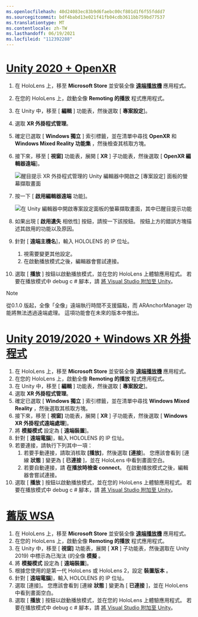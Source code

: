 ```yaml
---
ms.openlocfilehash: 40d24083ec83b9d6faebc00cf801d1f6f55fddd7
ms.sourcegitcommit: bdf4babd13e021f41fb04cdb3611bb759bd77537
ms.translationtype: MT
ms.contentlocale: zh-TW
ms.lasthandoff: 06/19/2021
ms.locfileid: "112392288"
---
```

# <a name="unity-2020--openxr"></a>[Unity 2020 + OpenXR](#tab/openxr)

1. 在 HoloLens 上，移至 **Microsoft Store** 並安裝全像 **[遠端播放機](https://www.microsoft.com/store/p/holographic-remoting-player/9nblggh4sv40)** 應用程式。
1. 在您的 HoloLens 上，啟動全像 **Remoting 的播放** 程式應用程式。
1. 在 Unity 中，移至 [ **編輯** ] 功能表，然後選取 [ **專案設定**]。
1. 選取 **XR 外掛程式管理**。
1. 確定已選取 [ **Windows 獨立** ] 索引標籤，並在清單中尋找 **OpenXR** 和 **Windows Mixed Reality 功能集** ，然後檢查其核取方塊。
1. 接下來，移至 [ **視窗]** 功能表，展開 [ **XR** ] 子功能表，然後選取 [ **OpenXR 編輯器遠端**]。

    ![醒目提示 XR 外掛程式管理的 Unity 編輯器中開啟之 [專案設定] 面板的螢幕擷取畫面](../images/openxr-features-img-02.png)

1. 按一下 [ **啟用編輯器遠端** 功能]。

    ![在 Unity 編輯器中開啟專案設定面板的螢幕擷取畫面，其中已醒目提示功能](../images/openxr-features-img-03.png)

1. 如果出現 [ **啟用遺失** 相依性] 按鈕，請按一下該按鈕。 按鈕上方的錯誤方塊描述其啟用的功能以及原因。
1. 針對 [ **遠端主機名**]，輸入 HOLOLENS 的 IP 位址。
   1. 視需要變更其他設定。
   1. 在啟動播放模式之後，編輯器會嘗試連接。
1. 選取 [ **播放** ] 按鈕以啟動播放模式，並在您的 HoloLens 上體驗應用程式。 若要在播放模式中 debug c # 腳本，請 [將 Visual Studio 附加至 Unity](/visualstudio/gamedev/unity/get-started/using-visual-studio-tools-for-unity?pivots=windows)。

> [!NOTE]
> 從0.1.0 版起，全像「全像」遠端執行時間不支援錨點，而 ARAnchorManager 功能將無法透過遠端處理。  這項功能會在未來的版本中推出。

# <a name="unity-20192020--windows-xr-plugin"></a>[Unity 2019/2020 + Windows XR 外掛程式](#tab/winxr)

1. 在 HoloLens 上，移至 **Microsoft Store** 並安裝全像 **[遠端播放機](https://www.microsoft.com/store/p/holographic-remoting-player/9nblggh4sv40)** 應用程式。
1. 在您的 HoloLens 上，啟動全像 **Remoting 的播放** 程式應用程式。
1. 在 Unity 中，移至 [ **編輯** ] 功能表，然後選取 [ **專案設定**]。
1. 選取 **XR 外掛程式管理**。
1. 確定已選取 [ **Windows 獨立** ] 索引標籤，並在清單中尋找 **Windows Mixed Reality** ，然後選取其核取方塊。
1. 接下來，移至 [ **視窗]** 功能表，展開 [ **XR** ] 子功能表，然後選取 [ **Windows XR 外掛程式遠端處理**]。
1. 將 **模擬模式** 設定為 [ **遠端裝置**]。
1. 針對 [ **遠端電腦**]，輸入 HOLOLENS 的 IP 位址。
1. 若要連接，請執行下列其中一項：
   1. 若要手動連接，請取消核取 **[播放]**，然後選取 **[連接**]。 您應該會看到 [連線 **狀態** ] 變更為 [ **已連接** ]，並在 HoloLens 中看到畫面空白。
   1. 若要自動連接，請 **在播放時檢查 connect**。 在啟動播放模式之後，編輯器會嘗試連接。
1. 選取 [ **播放** ] 按鈕以啟動播放模式，並在您的 HoloLens 上體驗應用程式。 若要在播放模式中 debug c # 腳本，請 [將 Visual Studio 附加至 Unity](/visualstudio/gamedev/unity/get-started/using-visual-studio-tools-for-unity?pivots=windows)。

# <a name="legacy-wsa"></a>[舊版 WSA](#tab/wsa)

1. 在 HoloLens 上，移至 **Microsoft Store** 並安裝全像 **[遠端播放機](https://www.microsoft.com/store/p/holographic-remoting-player/9nblggh4sv40)** 應用程式。
1. 在您的 HoloLens 上，啟動全像 **Remoting 的播放** 程式應用程式。
1. 在 Unity 中，移至 [ **視窗]** 功能表，展開 [ **XR** ] 子功能表，然後選取在 Unity 2019) 中標示為已淘汰 (的全像 **模擬** 。
1. 將 **模擬模式** 設定為 [ **遠端裝置**]。
1. 根據您使用的是第一代 HoloLens 或 HoloLens 2，設定 **裝置版本** 。
1. 針對 [ **遠端電腦**]，輸入 HOLOLENS 的 IP 位址。
1. 選取 [連接]。 您應該會看到 [連線 **狀態** ] 變更為 [ **已連接** ]，並在 HoloLens 中看到畫面空白。
1. 選取 [ **播放** ] 按鈕以啟動播放模式，並在您的 HoloLens 上體驗應用程式。 若要在播放模式中 debug c # 腳本，請 [將 Visual Studio 附加至 Unity](/visualstudio/gamedev/unity/get-started/using-visual-studio-tools-for-unity?pivots=windows)。
